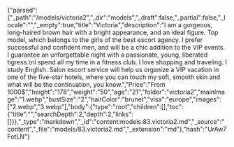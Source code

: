 {"parsed":{"_path":"/models/victoria2","_dir":"models","_draft":false,"_partial":false,"_locale":"","_empty":true,"title":"Victoria","description":"I am a gorgeous, long-haired brown hair with a bright appearance, and an ideal figure. Top model, which belongs to the girls of the best escort agency. I prefer successful and confident men, and will be a chic addition to the VIP events. I guarantee an unforgettable night with a passionate, young, liberated tigress.\nI spend all my time in a fitness club. I love shopping and traveling. I study English. Salon escort service will help us organize a VIP vacation in one of the five-star hotels, where you can touch my soft, smooth skin and what will be the continuation, you know.","Price":"From 1000$","height":"178","weight":"50","age":"21","folder":"victoria2","mainImage":"1.webp","bustSize":"2","hairColor":"brunet","visa":"europe","images":["2.webp","3.webp"],"body":{"type":"root","children":[],"toc":{"title":"","searchDepth":2,"depth":2,"links":[]}},"_type":"markdown","_id":"content:models:83.victoria2.md","_source":"content","_file":"models/83.victoria2.md","_extension":"md"},"hash":"UrAw7FotLN"}